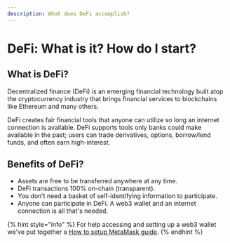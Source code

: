 ```yaml
---
description: What does DeFi accomplish?
---
```


# DeFi: What is it? How do I start?

## What is DeFi?

Decentralized finance (DeFi) is an emerging financial technology built atop the cryptocurrency industry that brings financial services to blockchains like Ethereum and many others.

DeFi creates fair financial tools that anyone can utilize so long an internet connection is available. DeFi supports tools only banks could make available in the past; users can trade derivatives, options, borrow/lend funds, and often earn high-interest.

## Benefits of DeFi?

* Assets are free to be transferred anywhere at any time.
* DeFi transactions 100% on-chain (transparent).
* You don’t need a basket of self-identifying information to participate.
* Anyone can participate in DeFi. A web3 wallet and an internet connection is all that's needed.

{% hint style="info" %}
For help accessing and setting up a web3 wallet we've put together a [How to setup MetaMask guide](https://blog.kwenta.io/installing-metamask/).
{% endhint %}
